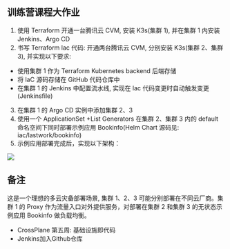 ## 训练营课程大作业

1. 使用 Terraform 开通一台腾讯云 CVM, 安装 K3s(集群 1), 并在集群 1 内安装 Jenkins、Argo CD
2. 书写 Terraform lac 代码: 开通两台腾讯云 CVM, 分别安装 K3s(集群 2、集群 3), 并实现以下要求:
- 使用集群 1 作为 Terraform Kubernetes backend 后端存储
- 将 laC 源码存储在 GitHub 代码仓库中
- 在集群 1 的 Jenkins 中配置流水线, 实现在 lac 代码变更时自动触发变更 (Jenkinsfile)

3. 在集群 1 的 Argo CD 实例中添加集群 2、3
4. 使用一个 ApplicationSet +List Generators 在集群 2、集群 3 内的 default 命名空间下同时部署示例应用 Bookinfo(Helm Chart 源码见: iac/lastwork/bookinfo)
5. 示例应用部署完成后，实现以下架构：

![](https://static001.infoq.cn/resource/image/22/e5/2227cafc5cd57c32ec7babf6ceab95e5.png)

## 备注

这是一个理想的多云灾备部署场景, 集群 1、2、3 可能分别部署在不同云厂商。集群 1 的 Proxy 作为流量入口对外提供服务，对部署在集群 2 和集群 3 的无状态示例应用 Bookinfo 做负载均衡。


- CrossPlane  第五周: 基础设施即代码
- Jenkins加入Github仓库 